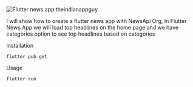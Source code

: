 ![Flutter news app theindianappguy](https://user-images.githubusercontent.com/55942632/81510826-7fccd680-9332-11ea-9e67-ad6268aadf35.png)

I will show how to create a flutter news app with NewsApi Org, In Flutter News App we will load top headlines on the home page and we have categories option to see top headlines based on categories 

Installation

```
flutter pub get
```
Usage 

```
flutter run
```
